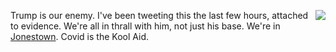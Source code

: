 <img src="http://scripting.com/images/2020/07/07/ohYeah.png" border="0" align="right">Trump is our enemy. I've been tweeting this the last few hours, attached to evidence. We're all in thrall with him, not just his base. We're in <a href="https://en.wikipedia.org/wiki/Jonestown">Jonestown</a>. Covid is the Kool Aid. 
